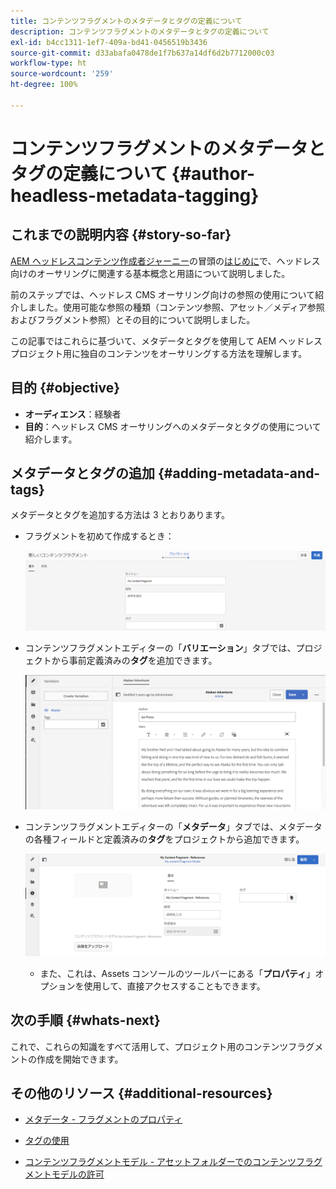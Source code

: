 ```yaml
---
title: コンテンツフラグメントのメタデータとタグの定義について
description: コンテンツフラグメントのメタデータとタグの定義について
exl-id: b4cc1311-1ef7-409a-bd41-0456519b3436
source-git-commit: d33abafa0478de1f7b637a14df6d2b7712000c03
workflow-type: ht
source-wordcount: '259'
ht-degree: 100%

---
```


# コンテンツフラグメントのメタデータとタグの定義について {#author-headless-metadata-tagging}

## これまでの説明内容 {#story-so-far}

[AEM ヘッドレスコンテンツ作成者ジャーニー](overview.md)の冒頭の[はじめに](introduction.md)で、ヘッドレス向けのオーサリングに関連する基本概念と用語について説明しました。

前のステップでは、ヘッドレス CMS オーサリング向けの参照の使用について紹介しました。使用可能な参照の種類（コンテンツ参照、アセット／メディア参照およびフラグメント参照）とその目的について説明しました。

この記事ではこれらに基づいて、メタデータとタグを使用して AEM ヘッドレスプロジェクト用に独自のコンテンツをオーサリングする方法を理解します。

## 目的 {#objective}

* **オーディエンス**：経験者
* **目的**：ヘッドレス CMS オーサリングへのメタデータとタグの使用について紹介します。

## メタデータとタグの追加 {#adding-metadata-and-tags}

メタデータとタグを追加する方法は 3 とおりあります。

* フラグメントを初めて作成するとき：

   ![コンテンツフラグメント作成 - 名前の指定](/help/journey-headless/author/assets/headless-journey-author-content-fragment-03.png)

* コンテンツフラグメントエディターの「**バリエーション**」タブでは、プロジェクトから事前定義済みの&#x200B;**タグ**&#x200B;を追加できます。

   ![コンテンツフラグメントエディター - Alaska Spirits](/help/journey-headless/author/assets/headless-journey-author-content-fragment-05.png)

* コンテンツフラグメントエディターの「**メタデータ**」タブでは、メタデータの各種フィールドと定義済みの&#x200B;**タグ**&#x200B;をプロジェクトから追加できます。

   ![コンテンツフラグメントエディター - メタデータ](/help/journey-headless/author/assets/headless-journey-author-metadata-01.png)

   * また、これは、Assets コンソールのツールバーにある「**プロパティ**」オプションを使用して、直接アクセスすることもできます。

## 次の手順 {#whats-next}

これで、これらの知識をすべて活用して、プロジェクト用のコンテンツフラグメントの作成を開始できます。

## その他のリソース {#additional-resources}

* [メタデータ - フラグメントのプロパティ](/help/assets/content-fragments/content-fragments-metadata.md)

* [タグの使用](/help/sites-authoring/tags.md)

* [コンテンツフラグメントモデル - アセットフォルダーでのコンテンツフラグメントモデルの許可](/help/assets/content-fragments/content-fragments-models.md#allowing-content-fragment-models-assets-folder)
